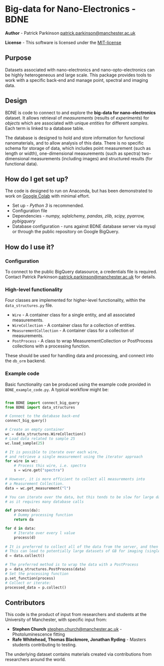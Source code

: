 # Big-data for Nano-Electronics - BDNE #

**Author** - Patrick Parkinson [patrick.parkinson@manchester.ac.uk](mailto:patrick.parkinson@manchester.ac.uk)

**License** - This software is licensed under the [MIT-license](https://opensource.org/licenses/MIT)

## Purpose ##
Datasets associated with nano-electronics and nano-opto-electronics can be highly 
heterogeneous and large scale. This package provides tools to work with a specific
back-end and manage point, spectral and imaging data.

## Design ##
BDNE is code to connect to and explore the **big-data for nano-electronics**
dataset. It allows retrieval of _measurements_ (results of _experiments_) for
_objects_ which are associated with unique _entities_ for different _samples_. Each
term is linked to a database table.

The database is designed to hold and store information for functional nanomaterials,
and to allow analysis of this data. There is no specific schema for storage of data, which 
includes point measurement (such as length or width), one-dimensional measurements (such as spectra) 
two-dimensional measurements (including images) and structured results (for functional data).

## How do I get set up? ##

The code is designed to run on Anaconda, but has been demonstrated to work on 
[Google Colab](https://colab.research.google.com/) with minimal effort.

* Set up - *Python 3* is recommended.
* Configuration file
* Dependencies - *numpy, sqlalchemy, pandas, zlib, scipy, pyarrow, pybigquery*
* Database configuration - runs against BDNE database server via mysql or through the public repository on Google BigQuery.

## How do I use it? ##
### Configuration ###
To connect to the public BigQuery datasource, a credentials file is required. Contact Patrick Parkinson 
[patrick.parkinson@manchester.ac.uk](mailto:patrick.parkinson@manchester.ac.uk) for details.

### High-level functionality ###

Four classes are implemented for higher-level functionality, within the ```data_structures.py``` file.
* ```Wire``` - A container class for a single entity, and all associated measurements.
* ```WireCollection``` - A container class for a collection of entities.
* ```MeasurementCollection``` - A container class for a collection of measurements.
* ```PostProcess``` - A class to wrap MeasurementCollection or PostProcess collections with a processing function. 

These should be used for handling data and processing, and connect into the ```db_orm``` backend.

### Example code ###

Basic functionality can be produced using the example code provided in ```BDNE_example_code.py```. 
A typical workflow might be:

```python

from BDNE import connect_big_query
from BDNE import data_structures

# Connect to the database back-end
connect_big_query()

# Create an empty container
wc = data_structures.WireCollection()
# Load data related to sample 25
wc.load_sample(25)

# It is possible to iterate over each wire, 
# and retrieve a single measurement using the iterator approach
for wire in wc:
    # Process this wire, i.e. spectra
    s = wire.get("spectra")

# However, it is more efficient to collect all measurements into
# a Measurement Collection.
data = wc.get_measurement("l")

# You can iterate over the data, but this tends to be slow for large datasets
# as it requires many database calls

def process(da):
    # Dummy processing function
    return da

for d in data:
    # Iterate over every l value
    process(d)
    
# It is preferred to collect all of the data from the server, and then to process.
# This can lead to potentially large datasets of GB for imaging (single SQL call, get all data at once)
d = data.collect()

# The preferred method is to wrap the data with a PostProcess
p = data_structures.PostProcess(data)
# Set the processing function
p.set_function(process)
# Collect or iterate:
processed_data = p.collect()

```

## Contributors

This code is the product of input from researchers and students at the University of Manchester, with specific input from:
* **Stephen Church** [stephen.church@manchester.ac.uk](mailto:stephen.church@manchester.ac.uk) - Photoluminescence fitting
* **Rafe Whitehead, Thomas Blackmore, Jonathan Ryding** - Masters students contributing to testing.

The underlying dataset contains materials created via contributions from researchers around the world.